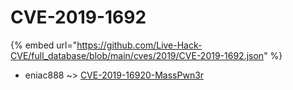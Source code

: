 # CVE-2019-1692
{% embed url="https://github.com/Live-Hack-CVE/full_database/blob/main/cves/2019/CVE-2019-1692.json" %}

* eniac888 ~> [CVE-2019-16920-MassPwn3r](https://www.alice-snow.ru/2019/database/cve-2019-1692/cve-2019-16920-masspwn3r-eniac888)
